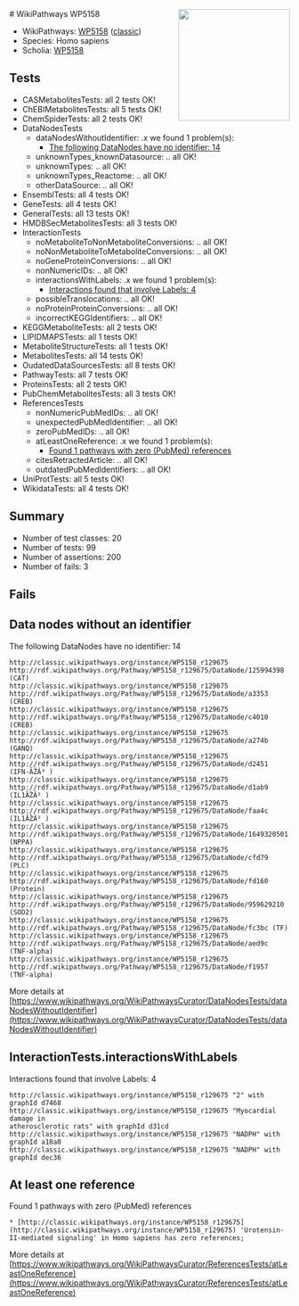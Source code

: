 <img style="float: right; width: 200px" src="https://upload.wikimedia.org/wikipedia/commons/thumb/8/83/Wplogo_with_text_500.png/640px-Wplogo_with_text_500.png" />
# WikiPathways WP5158

* WikiPathways: [WP5158](https://wikipathways.org/pathways/WP5158) ([classic](https://classic.wikipathways.org/instance/WP5158))
* Species: Homo sapiens
* Scholia: [WP5158](https://scholia.toolforge.org/wikipathways/WP5158)
## Tests
* CASMetabolitesTests: all 2 tests OK!
* ChEBIMetabolitesTests: all 5 tests OK!
* ChemSpiderTests: all 2 tests OK!
* DataNodesTests
    * dataNodesWithoutIdentifier: .x we found 1 problem(s):
        * [The following DataNodes have no identifier: 14](#8792c494)
    * unknownTypes_knownDatasource: .. all OK!
    * unknownTypes: .. all OK!
    * unknownTypes_Reactome: .. all OK!
    * otherDataSource: .. all OK!
* EnsemblTests: all 4 tests OK!
* GeneTests: all 4 tests OK!
* GeneralTests: all 13 tests OK!
* HMDBSecMetabolitesTests: all 3 tests OK!
* InteractionTests
    * noMetaboliteToNonMetaboliteConversions: .. all OK!
    * noNonMetaboliteToMetaboliteConversions: .. all OK!
    * noGeneProteinConversions: .. all OK!
    * nonNumericIDs: .. all OK!
    * interactionsWithLabels: .x we found 1 problem(s):
        * [Interactions found that involve Labels: 4](#630d267b)
    * possibleTranslocations: .. all OK!
    * noProteinProteinConversions: .. all OK!
    * incorrectKEGGIdentifiers: .. all OK!
* KEGGMetaboliteTests: all 2 tests OK!
* LIPIDMAPSTests: all 1 tests OK!
* MetaboliteStructureTests: all 1 tests OK!
* MetabolitesTests: all 14 tests OK!
* OudatedDataSourcesTests: all 8 tests OK!
* PathwayTests: all 7 tests OK!
* ProteinsTests: all 2 tests OK!
* PubChemMetabolitesTests: all 3 tests OK!
* ReferencesTests
    * nonNumericPubMedIDs: .. all OK!
    * unexpectedPubMedIdentifier: .. all OK!
    * zeroPubMedIDs: .. all OK!
    * atLeastOneReference: .x we found 1 problem(s):
        * [Found 1 pathways with zero (PubMed) references](#d0a459f0)
    * citesRetractedArticle: .. all OK!
    * outdatedPubMedIdentifiers: .. all OK!
* UniProtTests: all 5 tests OK!
* WikidataTests: all 4 tests OK!


## Summary

* Number of test classes: 20
* Number of tests: 99
* Number of assertions: 200
* Number of fails: 3

## Fails

<a name="8792c494" />

## Data nodes without an identifier

The following DataNodes have no identifier: 14
```
http://classic.wikipathways.org/instance/WP5158_r129675 http://rdf.wikipathways.org/Pathway/WP5158_r129675/DataNode/125994398 (CAT)
http://classic.wikipathways.org/instance/WP5158_r129675 http://rdf.wikipathways.org/Pathway/WP5158_r129675/DataNode/a3353 (CREB)
http://classic.wikipathways.org/instance/WP5158_r129675 http://rdf.wikipathways.org/Pathway/WP5158_r129675/DataNode/c4010 (CREB)
http://classic.wikipathways.org/instance/WP5158_r129675 http://rdf.wikipathways.org/Pathway/WP5158_r129675/DataNode/a274b (GANQ)
http://classic.wikipathways.org/instance/WP5158_r129675 http://rdf.wikipathways.org/Pathway/WP5158_r129675/DataNode/d2451 (IFN-ÃŽÂ³ )
http://classic.wikipathways.org/instance/WP5158_r129675 http://rdf.wikipathways.org/Pathway/WP5158_r129675/DataNode/d1ab9 (IL1ÃŽÂ² )
http://classic.wikipathways.org/instance/WP5158_r129675 http://rdf.wikipathways.org/Pathway/WP5158_r129675/DataNode/faa4c (IL1ÃŽÂ² )
http://classic.wikipathways.org/instance/WP5158_r129675 http://rdf.wikipathways.org/Pathway/WP5158_r129675/DataNode/1649320501 (NPPA)
http://classic.wikipathways.org/instance/WP5158_r129675 http://rdf.wikipathways.org/Pathway/WP5158_r129675/DataNode/cfd79 (PLC)
http://classic.wikipathways.org/instance/WP5158_r129675 http://rdf.wikipathways.org/Pathway/WP5158_r129675/DataNode/fd160 (Protein)
http://classic.wikipathways.org/instance/WP5158_r129675 http://rdf.wikipathways.org/Pathway/WP5158_r129675/DataNode/959629210 (SOD2)
http://classic.wikipathways.org/instance/WP5158_r129675 http://rdf.wikipathways.org/Pathway/WP5158_r129675/DataNode/fc3bc (TF)
http://classic.wikipathways.org/instance/WP5158_r129675 http://rdf.wikipathways.org/Pathway/WP5158_r129675/DataNode/aed9c (TNF-alpha)
http://classic.wikipathways.org/instance/WP5158_r129675 http://rdf.wikipathways.org/Pathway/WP5158_r129675/DataNode/f1957 (TNF-alpha)
```

More details at [https://www.wikipathways.org/WikiPathwaysCurator/DataNodesTests/dataNodesWithoutIdentifier](https://www.wikipathways.org/WikiPathwaysCurator/DataNodesTests/dataNodesWithoutIdentifier)

<a name="630d267b" />

## InteractionTests.interactionsWithLabels

Interactions found that involve Labels: 4
```
http://classic.wikipathways.org/instance/WP5158_r129675 "2" with graphId d7468
http://classic.wikipathways.org/instance/WP5158_r129675 "Myocardial damage in 
atherosclerotic rats" with graphId d31cd
http://classic.wikipathways.org/instance/WP5158_r129675 "NADPH" with graphId a18a0
http://classic.wikipathways.org/instance/WP5158_r129675 "NADPH" with graphId dec36
```

<a name="d0a459f0" />

## At least one reference

Found 1 pathways with zero (PubMed) references
```
* [http://classic.wikipathways.org/instance/WP5158_r129675](http://classic.wikipathways.org/instance/WP5158_r129675) 'Urotensin-II-mediated signaling' in Homo sapiens has zero references; 
```

More details at [https://www.wikipathways.org/WikiPathwaysCurator/ReferencesTests/atLeastOneReference](https://www.wikipathways.org/WikiPathwaysCurator/ReferencesTests/atLeastOneReference)

